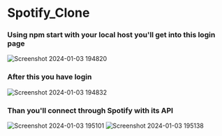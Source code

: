 # Spotify_Clone

### Using npm start with your local host you'll get into this login page
![Screenshot 2024-01-03 194820](https://github.com/Abhishek17-10/Spotify_Clone/assets/81374346/fcd11fe8-b25d-462f-be6a-4e610eb5c888)
### After this you have login 
![Screenshot 2024-01-03 194832](https://github.com/Abhishek17-10/Spotify_Clone/assets/81374346/0255c411-4444-4987-add7-e92f326e6584)
### Than you'll connect through Spotify with its API
![Screenshot 2024-01-03 195101](https://github.com/Abhishek17-10/Spotify_Clone/assets/81374346/17a59c75-cab8-4b83-89e3-ae9f52032417)
![Screenshot 2024-01-03 195138](https://github.com/Abhishek17-10/Spotify_Clone/assets/81374346/431cd7d3-85c2-4865-b29d-500ca60bbed6)
